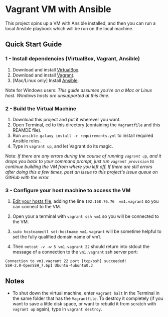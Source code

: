 # Vagrant VM with Ansible

This project spins up a VM with Ansible installed, and then you can run a local Ansible playbook which will be run on the local machine.

## Quick Start Guide

### 1 - Install dependencies (VirtualBox, Vagrant, Ansible)

  1. Download and install [VirtualBox](https://www.virtualbox.org/wiki/Downloads).
  2. Download and install [Vagrant](http://www.vagrantup.com/downloads.html).
  3. [Mac/Linux only] Install [Ansible](http://docs.ansible.com/intro_installation.html).

Note for Windows users: *This guide assumes you're on a Mac or Linux host. Windows hosts are unsupported at this time.*

### 2 - Build the Virtual Machine

  1. Download this project and put it wherever you want.
  2. Open Terminal, cd to this directory (containing the `Vagrantfile` and this REAMDE file).
  3. Run `ansible-galaxy install -r requirements.yml` to install required Ansible roles.
  4. Type in `vagrant up`, and let Vagrant do its magic.

Note: *If there are any errors during the course of running `vagrant up`, and it drops you back to your command prompt, just run `vagrant provision` to continue building the VM from where you left off. If there are still errors after doing this a few times, post an issue to this project's issue queue on GitHub with the error.*

### 3 - Configure your host machine to access the VM

  1. [Edit your hosts file](https://support.rackspace.com/how-to/modify-your-hosts-file/), adding the line `192.168.76.76  vm1.vagrant` so you can connect to the VM.
  2. Open your a terminal with `vagrant ssh vm1` so you will be connected to the VM.

  3. `sudo hostnamectl set-hostname vm1.vagrant` will be sometime helpful to set the fully qualified domain name of vm1.
  4. Then `netcat -v -w 5 vm1.vagrant 22` should return into stdout the message of a connection to the `vm1.vagrant` ssh server port:

  ```
  Connection to vm1.vagrant 22 port [tcp/ssh] succeeded!
  SSH-2.0-OpenSSH_7.6p1 Ubuntu-4ubuntu0.3
  ```

## Notes

- To shut down the virtual machine, enter `vagrant halt` in the Terminal in the same folder that has the `Vagrantfile`. To destroy it completely (if you want to save a little disk space, or want to rebuild it from scratch with `vagrant up` again), type in `vagrant destroy`.
